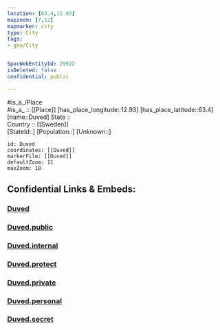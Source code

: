 ```yaml
---
location: [63.4,12.93] 
mapzoom: [7,12] 
mapmarker: city 
type: City
tags:
- geo/City


SpocWebEntityId: 29922
isDeleted: false
confidential: public

---
```

#is_a_/Place  
#is_a_ :: [[Place]] 
[has_place_longitude::12.93] 
[has_place_latitude::63.4] 
[name::Duved] 
State ::  
Country :: [[Sweden]]  
[StateId::] 
[Population::] 
[Unknown::] 


```leaflet
id: Duved
coordinates: [[Duved]] 
markerFile: [[Duved]] 
defaultZoom: 11 
maxZoom: 18
```


## Confidential Links & Embeds: 

### [Duved](/_Standards/Earth/Continent/Europe/Europe~North/Sweden/Provinces~Sweden/Jämtland/City/Duved.md) 

### [Duved.public](/_public/Earth/Continent/Europe/Europe~North/Sweden/Provinces~Sweden/Jämtland/City/Duved.public.md) 

### [Duved.internal](/_internal/Earth/Continent/Europe/Europe~North/Sweden/Provinces~Sweden/Jämtland/City/Duved.internal.md) 

### [Duved.protect](/_protect/Earth/Continent/Europe/Europe~North/Sweden/Provinces~Sweden/Jämtland/City/Duved.protect.md) 

### [Duved.private](/_private/Earth/Continent/Europe/Europe~North/Sweden/Provinces~Sweden/Jämtland/City/Duved.private.md) 

### [Duved.personal](/_personal/Earth/Continent/Europe/Europe~North/Sweden/Provinces~Sweden/Jämtland/City/Duved.personal.md) 

### [Duved.secret](/_secret/Earth/Continent/Europe/Europe~North/Sweden/Provinces~Sweden/Jämtland/City/Duved.secret.md)

